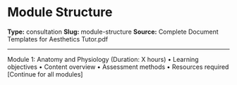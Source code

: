 # Module Structure

**Type:** consultation
**Slug:** module-structure
**Source:** Complete Document Templates for Aesthetics Tutor.pdf

---

Module 1: Anatomy and Physiology (Duration: X hours)
• Learning objectives
• Content overview
• Assessment methods
• Resources required
[Continue for all modules]